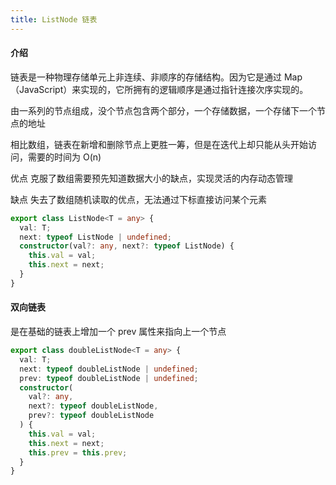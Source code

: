 ```yaml
---
title: ListNode 链表
---
```


#### 介绍

链表是一种物理存储单元上非连续、非顺序的存储结构。因为它是通过 Map（JavaScript）来实现的，它所拥有的逻辑顺序是通过指针连接次序实现的。

由一系列的节点组成，没个节点包含两个部分，一个存储数据，一个存储下一个节点的地址

相比数组，链表在新增和删除节点上更胜一筹，但是在迭代上却只能从头开始访问，需要的时间为 O(n)

优点
克服了数组需要预先知道数据大小的缺点，实现灵活的内存动态管理

缺点
失去了数组随机读取的优点，无法通过下标直接访问某个元素

```ts
export class ListNode<T = any> {
  val: T;
  next: typeof ListNode | undefined;
  constructor(val?: any, next?: typeof ListNode) {
    this.val = val;
    this.next = next;
  }
}
```

#### 双向链表

是在基础的链表上增加一个 prev 属性来指向上一个节点

```ts
export class doubleListNode<T = any> {
  val: T;
  next: typeof doubleListNode | undefined;
  prev: typeof doubleListNode | undefined;
  constructor(
    val?: any,
    next?: typeof doubleListNode,
    prev?: typeof doubleListNode
  ) {
    this.val = val;
    this.next = next;
    this.prev = this.prev;
  }
}
```
